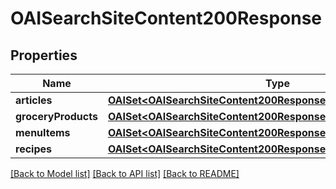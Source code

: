 # OAISearchSiteContent200Response

## Properties
Name | Type | Description | Notes
------------ | ------------- | ------------- | -------------
**articles** | [**OAISet&lt;OAISearchSiteContent200ResponseArticlesInner&gt;***](OAISearchSiteContent200ResponseArticlesInner.md) |  | 
**groceryProducts** | [**OAISet&lt;OAISearchSiteContent200ResponseGroceryProductsInner&gt;***](OAISearchSiteContent200ResponseGroceryProductsInner.md) |  | 
**menuItems** | [**OAISet&lt;OAISearchSiteContent200ResponseGroceryProductsInner&gt;***](OAISearchSiteContent200ResponseGroceryProductsInner.md) |  | 
**recipes** | [**OAISet&lt;OAISearchSiteContent200ResponseGroceryProductsInner&gt;***](OAISearchSiteContent200ResponseGroceryProductsInner.md) |  | 

[[Back to Model list]](../README.md#documentation-for-models) [[Back to API list]](../README.md#documentation-for-api-endpoints) [[Back to README]](../README.md)


